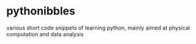 # pythonibbles
various short code snippets of learning python, mainly aimed at physical computation and data analysis
